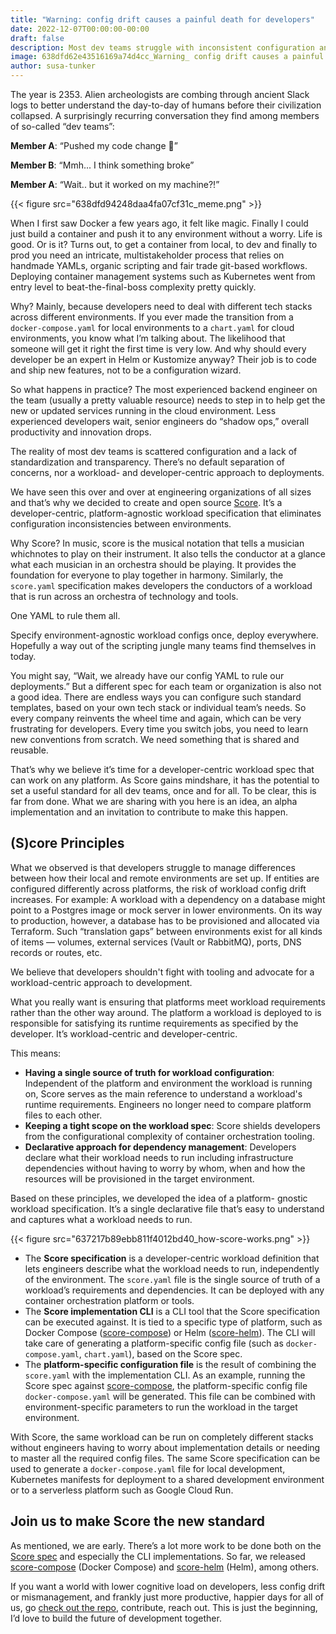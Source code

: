 ```yaml
---
title: "Warning: config drift causes a painful death for developers"
date: 2022-12-07T00:00:00-00:00
draft: false
description: Most dev teams struggle with inconsistent configuration and a lack of transparency. Open source project Score tackles these problems.
image: 638dfd62e43516169a74d4cc_Warning_ config drift causes a painful death for developers1-p-800.png
author: susa-tunker
---
```


The year is 2353. Alien archeologists are combing through ancient Slack logs to better understand the day-to-day of humans before their civilization collapsed. A surprisingly recurring conversation they find among members of so-called “dev teams”:

**Member A**: “Pushed my code change 🎉”

**Member B**: “Mmh... I think something broke”

**Member A**: “Wait.. but it worked on my machine?!”

{{< figure src="638dfd94248daa4fa07cf31c_meme.png" >}}

When I first saw Docker a few years ago, it felt like magic. Finally I could just build a container and push it to any environment without a worry. Life is good. Or is it? Turns out, to get a container from local, to dev and finally to prod you need an intricate, multistakeholder process that relies on handmade YAMLs, organic scripting and fair trade git-based workflows. Deploying container management systems such as Kubernetes went from entry level to beat-the-final-boss complexity pretty quickly.

Why? Mainly, because developers need to deal with different tech stacks across different environments. If you ever made the transition from a `docker-compose.yaml` for local environments to a `chart.yaml` for cloud environments, you know what I’m talking about. The likelihood that someone will get it right the first time is very low. And why should every developer be an expert in Helm or Kustomize anyway? Their job is to code and ship new features, not to be a configuration wizard.

So what happens in practice? The most experienced backend engineer on the team (usually a pretty valuable resource) needs to step in to help get the new or updated services running in the cloud environment. Less experienced developers wait, senior engineers do “shadow ops,” overall productivity and innovation drops.

The reality of most dev teams is scattered configuration and a lack of standardization and transparency. There’s no default separation of concerns, nor a workload- and developer-centric approach to deployments. 

We have seen this over and over at engineering organizations of all sizes and that’s why we decided to create and open source [Score](https://score.dev/). It’s a developer-centric, platform-agnostic workload specification that eliminates configuration inconsistencies between environments. 

Why Score? In music, score is the musical notation that tells a musician whichnotes to play on their instrument. It also tells the conductor at a glance what each musician in an orchestra should be playing. It provides the foundation for everyone to play together in harmony. Similarly, the `score.yaml` specification makes developers the conductors of a workload that is run across an orchestra of technology and tools.

One YAML to rule them all. 

Specify environment-agnostic workload configs once, deploy everywhere. Hopefully a way out of the scripting jungle many teams find themselves in today. 

You might say, “Wait, we already have our config YAML to rule our deployments.” But a different spec for each team or organization is also not a good idea. There are endless ways you can configure such standard templates, based on your own tech stack or individual team’s needs. So every company reinvents the wheel time and again, which can be very frustrating for developers. Every time you switch jobs, you need to learn new conventions from scratch. We need something that is shared and reusable.

That’s why we believe it’s time for a developer-centric workload spec that can work on any platform. As Score gains mindshare, it has the potential to set a useful standard for all dev teams, once and for all. To be clear, this is far from done. What we are sharing with you here is an idea, an alpha implementation and an invitation to contribute to make this happen.

## (S)core Principles

What we observed is that developers struggle to manage differences between how their local and remote environments are set up. If entities are configured differently across platforms, the risk of workload config drift increases. For example: A workload with a dependency on a database might point to a Postgres image or mock server in lower environments. On its way to production, however, a database has to be provisioned and allocated via Terraform. Such “translation gaps” between environments exist for all kinds of items — volumes, external services (Vault or RabbitMQ), ports, DNS records or routes, etc.

We believe that developers shouldn't fight with tooling and advocate for a workload-centric approach to development.

What you really want is ensuring that platforms meet workload requirements rather than the other way around. The platform a workload is deployed to is responsible for satisfying its runtime requirements as specified by the developer. It’s workload-centric and developer-centric.

This means:

* **Having a single source of truth for workload configuration**: Independent of the platform and environment the workload is running on, Score serves as the main reference to understand a workload's runtime requirements. Engineers no longer need to compare platform files to each other. 
* **Keeping a tight scope on the workload spec**: Score shields developers from the configurational complexity of container orchestration tooling. 
* **Declarative approach for dependency management**: Developers declare what their workload needs to run including infrastructure dependencies without having to worry by whom, when and how the resources will be provisioned in the target environment.

Based on these principles, we developed the idea of a platform- gnostic workload specification. It’s a single declarative file that’s easy to understand and captures what a workload needs to run.

{{< figure src="637217b89ebb811f4012bd40_how-score-works.png"  >}}

* The **Score specification** is a developer-centric workload definition that lets engineers describe what the workload needs to run, independently of the environment. The `score.yaml` file is the single source of truth of a workload’s requirements and dependencies. It can be deployed with any container orchestration platform or tools.
* The **Score implementation CLI** is a CLI tool that the Score specification can be executed against. It is tied to a specific type of platform, such as Docker Compose ([score-compose](https://github.com/score-spec/score-compose)) or Helm ([score-helm](https://github.com/score-spec/score-helm)). The CLI will take care of generating a platform-specific config file (such as `docker-compose.yaml`, `chart.yaml`), based on the Score spec.
* The **platform-specific configuration file** is the result of combining the `score.yaml` with the implementation CLI. As an example, running the Score spec against [score-compose](https://github.com/score-spec/score-compose), the platform-specific config file `docker-compose.yaml` will be generated. This file can be combined with environment-specific parameters to run the workload in the target environment.

With Score, the same workload can be run on completely different stacks without engineers having to worry about implementation details or needing to master all the required config files. The same Score specification can be used to generate a `docker-compose.yaml` file for local development, Kubernetes manifests for deployment to a shared development environment or to a serverless platform such as Google Cloud Run.

## Join us to make Score the new standard

As mentioned, we are early. There’s a lot more work to be done both on the [Score spec](https://docs.score.dev/docs/reference/score-spec-reference/) and especially the CLI implementations. So far, we released [score-compose](https://github.com/score-spec/score-compose) (Docker Compose) and [score-helm](https://github.com/score-spec/score-helm) (Helm), among others.

If you want a world with lower cognitive load on developers, less config drift or mismanagement, and frankly just more productive, happier days for all of us, go  [check out the repo](https://github.com/score-spec/spec), contribute, reach out. This is just the beginning, I’d love to build the future of development together.